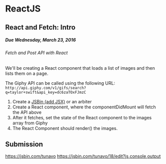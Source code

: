 # ReactJS
## React and Fetch: Intro
##### Due Wednesday, March 23, 2016  
###### Fetch and Post API with React

We'll be creating a React component that loads a list of images and then lists them on a page.

The Giphy API can be called using the following URL: 
`http://api.giphy.com/v1/gifs/search?q=taylor+swift&api_key=dc6zaTOxFJmzC`

1. Create a [JSBin (add JSX)](http://jsbin.com/) or an arbiter
2. Create a React component, where the componentDidMount will fetch the API above
3. After it fetches, set the state of the React component to the images array from Giphy
4. The React Component should render() the images.


## Submission
https://jsbin.com/tunavo
https://jsbin.com/tunavo/18/edit?js,console,output
